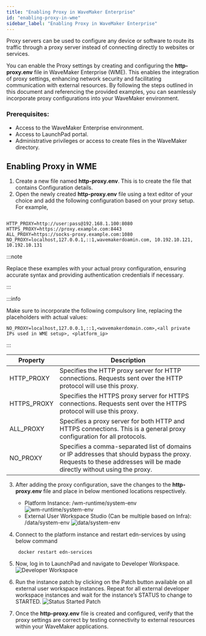 ```yaml
---
title: "Enabling Proxy in WaveMaker Enterprise"
id: "enabling-proxy-in-wme"
sidebar_label: "Enabling Proxy in WaveMaker Enterprise"
---
```


Proxy servers can be used to configure any device or software to route its traffic through a proxy server instead of connecting directly to websites or services.

You can enable the Proxy settings by creating and configuring the **http-proxy.env** file in WaveMaker Enterprise (WME). This enables the integration of proxy settings, enhancing network security and facilitating communication with external resources. By following the steps outlined in this document and referencing the provided examples, you can seamlessly incorporate proxy configurations into your WaveMaker environment.

### Prerequisites:

- Access to the WaveMaker Enterprise environment.
- Access to LaunchPad portal.
- Administrative privileges or access to create files in the WaveMaker directory.

## Enabling Proxy in WME

1. Create a new file named **http-proxy.env**. This is to create the file that contains Configuration details.
2. Open the newly created **http-proxy.env** file using a text editor of your choice and add the following configuration based on your proxy setup. For example,

```

HTTP_PROXY=http://user:pass@192.168.1.100:8080
HTTPS_PROXY=https://proxy.example.com:8443
ALL_PROXY=https://socks-proxy.example.com:1080
NO_PROXY=localhost,127.0.0.1,::1,wavemakerdoamin.com, 10.192.10.121, 10.192.10.131

```

:::note

Replace these examples with your actual proxy configuration, ensuring accurate syntax and providing authentication credentials if necessary.

:::

:::info

Make sure to incorporate the following compulsory line, replacing the placeholders with actual values:

```
NO_PROXY=localhost,127.0.0.1,::1,<wavemakerdomain.com>,<all private IPs used in WME setup>, <platform_ip>
```

:::

| Property | Description |
| ---- | ---- |
| HTTP_PROXY | Specifies the HTTP proxy server for HTTP connections. Requests sent over the HTTP protocol will use this proxy. |
| HTTPS_PROXY | Specifies the HTTPS proxy server for HTTPS connections. Requests sent over the HTTPS protocol will use this proxy. |
| ALL_PROXY | Specifies a proxy server for both HTTP and HTTPS connections. This is a general proxy configuration for all protocols. |
| NO_PROXY | Specifies a comma-separated list of domains or IP addresses that should bypass the proxy. Requests to these addresses will be made directly without using the proxy. |

3. After adding the proxy configuration, save the changes to the **http-proxy.env** file and place in below mentioned locations respectively.
   - Platform Instance: /wm-runtime/system-env
  ![wm-runtime/system-env](/learn/assets/wm-runtime-system-env.png)
   - External User Workspace Studio (Can be multiple based on Infra): /data/system-env
  ![data/system-env](/learn/assets/data-system-env.png)

4. Connect to the platform instance and restart edn-services by using below command 
   
   ```
    docker restart edn-services
   ```
5. Now, log in to LaunchPad and navigate to Developer Workspace.
   ![Developer Workspace](/learn/assets/developer-workspace.png)
6. Run the instance patch by clicking on the Patch button available on all external user workspace instances. Repeat for all external developer workspace instances and wait for the instance’s  STATUS to change to STARTED.
   ![Status Started Patch](/learn/assets/status-started-patch.png)
7. Once the **http-proxy.env** file is created and configured, verify that the proxy settings are correct by testing connectivity to external resources within your WaveMaker applications.
